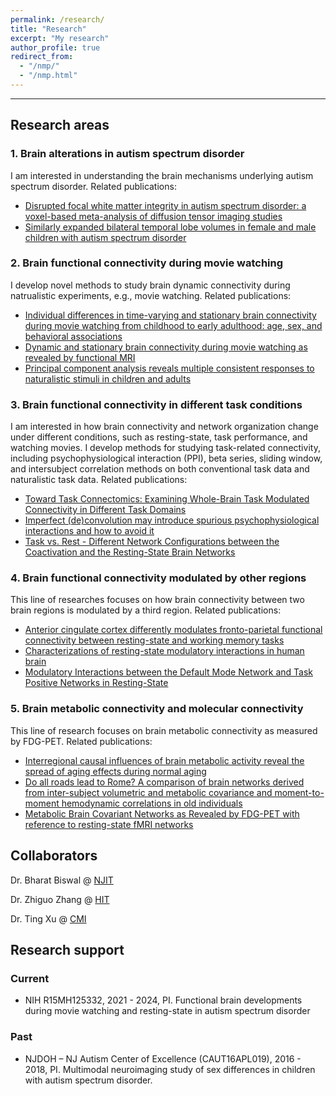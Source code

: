 ```yaml
---
permalink: /research/
title: "Research"
excerpt: "My research"
author_profile: true
redirect_from: 
  - "/nmp/"
  - "/nmp.html"
---
```


------
## Research areas
### 1. Brain alterations in autism spectrum disorder
I am interested in understanding the brain mechanisms underlying autism spectrum disorder. Related publications:  
* [Disrupted focal white matter integrity in autism spectrum disorder: a voxel-based meta-analysis of diffusion tensor imaging studies](https://doi.org/10.1016/j.pnpbp.2017.11.007) 
* [Similarly expanded bilateral temporal lobe volumes in female and male children with autism spectrum disorder](https://doi.org/10.1016/j.bpsc.2015.11.006)

### 2. Brain functional connectivity during movie watching
I develop novel methods to study brain dynamic connectivity during natrualistic experiments, e.g., movie watching. Related publications: 
* [Individual differences in time-varying and stationary brain connectivity during movie watching from childhood to early adulthood: age, sex, and behavioral associations](https://doi.org/10.1016/j.dcn.2023.101280)
* [Dynamic and stationary brain connectivity during movie watching as revealed by functional MRI](https://doi.org/10.1007/s00429-022-02522-w)
* [Principal component analysis reveals multiple consistent responses to naturalistic stimuli in children and adults](https://doi.org/10.1002/hbm.25568)

### 3. Brain functional connectivity in different task conditions
I am interested in how brain connectivity and network organization change under different conditions, such as resting-state, task performance, and watching movies. I develop methods for studying task-related connectivity, including psychophysiological interaction (PPI), beta series, sliding window, and intersubject correlation methods on both conventional task data and naturalistic task data. Related publications:
* [Toward Task Connectomics: Examining Whole-Brain Task Modulated Connectivity in Different Task Domains](https://doi.org/10.1093/cercor/bhy055)
* [Imperfect (de)convolution may introduce spurious psychophysiological interactions and how to avoid it](https://doi.org/10.1002/hbm.23413)
* [Task vs. Rest - Different Network Configurations between the Coactivation and the Resting-State Brain Networks](https://doi.org/10.3389/fnhum.2013.00493)

### 4. Brain functional connectivity modulated by other regions
This line of researches focuses on how brain connectivity between two brain regions is modulated by a third region. Related publications: 
* [Anterior cingulate cortex differently modulates fronto-parietal functional connectivity between resting-state and working memory tasks](https://doi.org/10.1002/hbm.24912) 
* [Characterizations of resting-state modulatory interactions in human brain](https://doi.org/10.1152/jn.00893.2014) 
* [Modulatory Interactions between the Default Mode Network and Task Positive Networks in Resting-State](https://doi.org/10.7717/peerj.367)

### 5. Brain metabolic connectivity and molecular connectivity
This line of research focuses on brain metabolic connectivity as measured by FDG-PET. Related publications: 
* [Interregional causal influences of brain metabolic activity reveal the spread of aging effects during normal aging](https://doi.org/10.1002/hbm.24728) 
* [Do all roads lead to Rome? A comparison of brain networks derived from inter-subject volumetric and metabolic covariance and moment-to-moment hemodynamic correlations in old individuals](https://doi.org/10.1007/s00429-017-1438-7) 
* [Metabolic Brain Covariant Networks as Revealed by FDG-PET with reference to resting-state fMRI networks](https://doi.org/10.1089/brain.2012.0086)

## Collaborators
Dr. Bharat Biswal @ [NJIT](https://people.njit.edu/faculty/biswal) 

Dr. Zhiguo Zhang @ [HIT](http://zgzhang-lab.net/)

Dr. Ting Xu @ [CMI](https://childmind.org/bio/ting-xu-phd/)

## Research support
### Current
* NIH R15MH125332, 2021 - 2024, PI. Functional brain developments during movie watching and resting-state in autism spectrum disorder

### Past
* NJDOH – NJ Autism Center of Excellence (CAUT16APL019), 2016 - 2018, PI. Multimodal neuroimaging study of sex differences in children with autism spectrum disorder.
